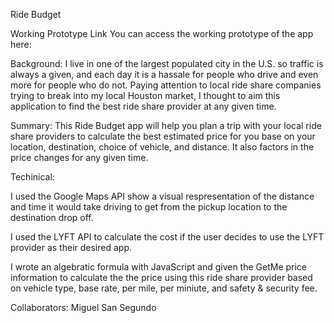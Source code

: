 Ride Budget 

Working Prototype Link
You can access the working prototype of the app here: 


Background:
I live in one of the largest populated city in the U.S. so traffic is always a given, and each day it is a hassale for people who drive and even more for people who do not. Paying attention to local ride share companies trying to break into my local Houston market, I thought to aim this application to find the best ride share provider at any given time. 

Summary:
This Ride Budget app will help you plan a trip with your local ride share providers to calculate the best estimated price for you base on your location, destination, choice of vehicle, and distance. It also factors in the price changes for any given time.

Techinical:

I used the Google Maps API show a visual respresentation of the distance and time it would take driving to get from the pickup location to the destination drop off.

I used the LYFT API to calculate the cost if the user decides to use the LYFT provider as their desired app. 

I wrote an algebratic formula with JavaScript and given the GetMe price information to calculate the the price using this ride share provider based on vehicle type, base rate, per mile, per miniute, and safety & security fee.

Collaborators: 
Miguel San Segundo

